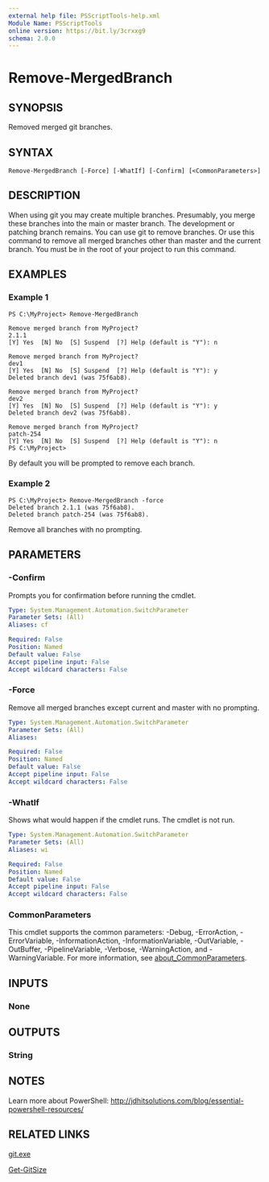 ```yaml
---
external help file: PSScriptTools-help.xml
Module Name: PSScriptTools
online version: https://bit.ly/3crxxg9
schema: 2.0.0
---
```


# Remove-MergedBranch

## SYNOPSIS
Removed merged git branches.

## SYNTAX

```
Remove-MergedBranch [-Force] [-WhatIf] [-Confirm] [<CommonParameters>]
```

## DESCRIPTION
When using git you may create multiple branches.
Presumably, you merge these branches into the main or master branch.
The development or patching branch remains.
You can use git to remove branches.
Or use this command to remove all merged branches other than master and the current branch.
You must be in the root of your project to run this command.

## EXAMPLES

### Example 1
```
PS C:\MyProject> Remove-MergedBranch

Remove merged branch from MyProject?
2.1.1
[Y] Yes  [N] No  [S] Suspend  [?] Help (default is "Y"): n

Remove merged branch from MyProject?
dev1
[Y] Yes  [N] No  [S] Suspend  [?] Help (default is "Y"): y
Deleted branch dev1 (was 75f6ab8).

Remove merged branch from MyProject?
dev2
[Y] Yes  [N] No  [S] Suspend  [?] Help (default is "Y"): y
Deleted branch dev2 (was 75f6ab8).

Remove merged branch from MyProject?
patch-254
[Y] Yes  [N] No  [S] Suspend  [?] Help (default is "Y"): n
PS C:\MyProject>
```

By default you will be prompted to remove each branch.

### Example 2
```
PS C:\MyProject> Remove-MergedBranch -force
Deleted branch 2.1.1 (was 75f6ab8).
Deleted branch patch-254 (was 75f6ab8).
```

Remove all branches with no prompting.

## PARAMETERS

### -Confirm
Prompts you for confirmation before running the cmdlet.

```yaml
Type: System.Management.Automation.SwitchParameter
Parameter Sets: (All)
Aliases: cf

Required: False
Position: Named
Default value: False
Accept pipeline input: False
Accept wildcard characters: False
```

### -Force
Remove all merged branches except current and master with no prompting.

```yaml
Type: System.Management.Automation.SwitchParameter
Parameter Sets: (All)
Aliases:

Required: False
Position: Named
Default value: False
Accept pipeline input: False
Accept wildcard characters: False
```

### -WhatIf
Shows what would happen if the cmdlet runs.
The cmdlet is not run.

```yaml
Type: System.Management.Automation.SwitchParameter
Parameter Sets: (All)
Aliases: wi

Required: False
Position: Named
Default value: False
Accept pipeline input: False
Accept wildcard characters: False
```

### CommonParameters
This cmdlet supports the common parameters: -Debug, -ErrorAction, -ErrorVariable, -InformationAction, -InformationVariable, -OutVariable, -OutBuffer, -PipelineVariable, -Verbose, -WarningAction, and -WarningVariable. For more information, see [about_CommonParameters](http://go.microsoft.com/fwlink/?LinkID=113216).

## INPUTS

### None
## OUTPUTS

### String
## NOTES
Learn more about PowerShell: http://jdhitsolutions.com/blog/essential-powershell-resources/

## RELATED LINKS

[git.exe]()

[Get-GitSize]()

